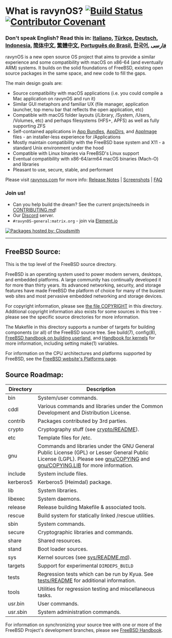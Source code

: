 # What is ravynOS? [![Build Status](https://api.cirrus-ci.com/github/ravynsoft/ravynos.svg?branch=main)](https://cirrus-ci.com/github/ravynsoft/ravynos) [![Contributor Covenant](https://img.shields.io/badge/Contributor%20Covenant-2.1-4baaaa.svg)](CODE_OF_CONDUCT.md)
### Don't speak English? Read this in: [Italiano](README.IT.md), [Türkçe](README.TR.md), [Deutsch](README.DE.md), [Indonesia](README.ID.md), [简体中文](README.zh_CN.md), [繁體中文](README.zh_TW.md), [Português do Brasil](README.pt_BR.md), [한국어](README.KR.md), [فارسی](README.FA.md)

ravynOS is a new open source OS project that aims to provide a similar experience and some compatibility with macOS on x86-64 (and eventually ARM) systems. It builds on the solid foundations of FreeBSD, existing open source packages in the same space, and new code to fill the gaps.

The main design goals are:
- Source compatibility with macOS applications (i.e. you could compile a Mac application on ravynOS and run it)
- Similar GUI metaphors and familiar UX (file manager, application launcher, top menu bar that reflects the open application, etc)
- Compatible with macOS folder layouts (/Library, /System, /Users, /Volumes, etc) and perhaps filesystems (HFS+, APFS) as well as fully supporting ZFS
- Self-contained applications in [App Bundles](https://developer.apple.com/documentation/foundation/bundle), [AppDirs](https://github.com/AppImage/AppImageKit/wiki/AppDir), and [AppImage](https://github.com/AppImage) files - an installer-less experience for /Applications
- Mostly maintain compatibility with the FreeBSD base system and X11 - a standard Unix environment under the hood
- Compatible with Linux binaries via FreeBSD's Linux support
- Eventual compatibility with x86-64/arm64 macOS binaries (Mach-O) and libraries
- Pleasant to use, secure, stable, and performant

Please visit [ravynos.com](https://ravynos.com/) for more info: [Release Notes](https://ravynos.com/releases.html) | [Screenshots](https://ravynos.com/screenshots.html) | [FAQ](https://ravynos.com/faq.html)

### Join us!

* Can you help build the dream? See the current projects/needs in [CONTRIBUTING.md](CONTRIBUTING.md)!
* Our [Discord](https://discord.com/invite/8caJbAGNwY) server.
* `#ravynOS-general:matrix.org` - join via [Element.io](https://app.element.io/#/room/%23ravynOS-general:matrix.org)

[![Packages hosted by: Cloudsmith](https://img.shields.io/badge/OSS%20hosting%20by-cloudsmith-blue?logo=cloudsmith&style=flat-square)](https://cloudsmith.com)

---

FreeBSD Source:
---------------
This is the top level of the FreeBSD source directory.

FreeBSD is an operating system used to power modern servers, desktops, and embedded platforms.
A large community has continually developed it for more than thirty years.
Its advanced networking, security, and storage features have made FreeBSD the platform of choice for many of the busiest web sites and most pervasive embedded networking and storage devices.

For copyright information, please see [the file COPYRIGHT](COPYRIGHT) in this directory.
Additional copyright information also exists for some sources in this tree - please see the specific source directories for more information.

The Makefile in this directory supports a number of targets for building components (or all) of the FreeBSD source tree.
See build(7), config(8), [FreeBSD handbook on building userland](https://docs.freebsd.org/en/books/handbook/cutting-edge/#makeworld), and [Handbook for kernels](https://docs.freebsd.org/en/books/handbook/kernelconfig/) for more information, including setting make(1) variables.

For information on the CPU architectures and platforms supported by FreeBSD, see the [FreeBSD
website's Platforms page](https://www.freebsd.org/platforms/).

Source Roadmap:
---------------
| Directory | Description |
| --------- | ----------- |
| bin | System/user commands. |
| cddl | Various commands and libraries under the Common Development and Distribution License. |
| contrib | Packages contributed by 3rd parties. |
| crypto | Cryptography stuff (see [crypto/README](crypto/README)). |
| etc | Template files for /etc. |
| gnu | Commands and libraries under the GNU General Public License (GPL) or Lesser General Public License (LGPL). Please see [gnu/COPYING](gnu/COPYING) and [gnu/COPYING.LIB](gnu/COPYING.LIB) for more information. |
| include | System include files. |
| kerberos5 | Kerberos5 (Heimdal) package. |
| lib | System libraries. |
| libexec | System daemons. |
| release | Release building Makefile & associated tools. |
| rescue | Build system for statically linked /rescue utilities. |
| sbin | System commands. |
| secure | Cryptographic libraries and commands. |
| share | Shared resources. |
| stand | Boot loader sources. |
| sys | Kernel sources (see [sys/README.md](sys/README.md)). |
| targets | Support for experimental `DIRDEPS_BUILD` |
| tests | Regression tests which can be run by Kyua.  See [tests/README](tests/README) for additional information. |
| tools | Utilities for regression testing and miscellaneous tasks. |
| usr.bin | User commands. |
| usr.sbin | System administration commands. |

For information on synchronizing your source tree with one or more of the FreeBSD Project's development branches, please see [FreeBSD Handbook](https://docs.freebsd.org/en/books/handbook/cutting-edge/#current-stable).

